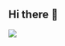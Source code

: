 ## Hi there 👋

<img src="https://capsule-render.vercel.app/api?type=wave&color=auto&height=120&section=header&text=Wani's%20Github&fontSize=70" />


<!--
**wanibee/wanibee** is a ✨ _special_ ✨ repository because its `README.md` (this file) appears on your GitHub profile.

Here are some ideas to get you started:

- 🔭 I’m currently working on ...
- 🌱 I’m currently learning ...
- 👯 I’m looking to collaborate on ...
- 🤔 I’m looking for help with ...
- 💬 Ask me about ...
- 📫 How to reach me: ...
- 😄 Pronouns: ...
- ⚡ Fun fact: ...
-->
